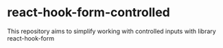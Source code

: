 # react-hook-form-controlled
This repository aims to simplify working with controlled inputs with library react-hook-form
